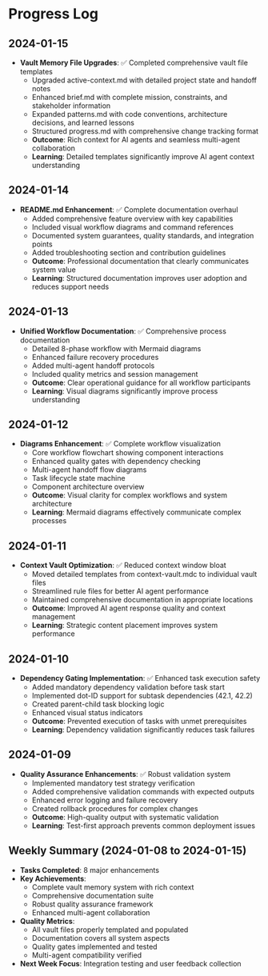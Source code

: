 # Progress Log

## 2024-01-15
- **Vault Memory File Upgrades**: ✅ Completed comprehensive vault file templates
  - Upgraded active-context.md with detailed project state and handoff notes
  - Enhanced brief.md with complete mission, constraints, and stakeholder information
  - Expanded patterns.md with code conventions, architecture decisions, and learned lessons
  - Structured progress.md with comprehensive change tracking format
  - **Outcome**: Rich context for AI agents and seamless multi-agent collaboration
  - **Learning**: Detailed templates significantly improve AI agent context understanding

## 2024-01-14
- **README.md Enhancement**: ✅ Complete documentation overhaul
  - Added comprehensive feature overview with key capabilities
  - Included visual workflow diagrams and command references
  - Documented system guarantees, quality standards, and integration points
  - Added troubleshooting section and contribution guidelines
  - **Outcome**: Professional documentation that clearly communicates system value
  - **Learning**: Structured documentation improves user adoption and reduces support needs

## 2024-01-13
- **Unified Workflow Documentation**: ✅ Comprehensive process documentation
  - Detailed 8-phase workflow with Mermaid diagrams
  - Enhanced failure recovery procedures
  - Added multi-agent handoff protocols
  - Included quality metrics and session management
  - **Outcome**: Clear operational guidance for all workflow participants
  - **Learning**: Visual diagrams significantly improve process understanding

## 2024-01-12
- **Diagrams Enhancement**: ✅ Complete workflow visualization
  - Core workflow flowchart showing component interactions
  - Enhanced quality gates with dependency checking
  - Multi-agent handoff flow diagrams
  - Task lifecycle state machine
  - Component architecture overview
  - **Outcome**: Visual clarity for complex workflows and system architecture
  - **Learning**: Mermaid diagrams effectively communicate complex processes

## 2024-01-11
- **Context Vault Optimization**: ✅ Reduced context window bloat
  - Moved detailed templates from context-vault.mdc to individual vault files
  - Streamlined rule files for better AI agent performance
  - Maintained comprehensive documentation in appropriate locations
  - **Outcome**: Improved AI agent response quality and context management
  - **Learning**: Strategic content placement improves system performance

## 2024-01-10
- **Dependency Gating Implementation**: ✅ Enhanced task execution safety
  - Added mandatory dependency validation before task start
  - Implemented dot-ID support for subtask dependencies (42.1, 42.2)
  - Created parent-child task blocking logic
  - Enhanced visual status indicators
  - **Outcome**: Prevented execution of tasks with unmet prerequisites
  - **Learning**: Dependency validation significantly reduces task failures

## 2024-01-09
- **Quality Assurance Enhancements**: ✅ Robust validation system
  - Implemented mandatory test strategy verification
  - Added comprehensive validation commands with expected outputs
  - Enhanced error logging and failure recovery
  - Created rollback procedures for complex changes
  - **Outcome**: High-quality output with systematic validation
  - **Learning**: Test-first approach prevents common deployment issues

## Weekly Summary (2024-01-08 to 2024-01-15)
- **Tasks Completed**: 8 major enhancements
- **Key Achievements**:
  - Complete vault memory system with rich context
  - Comprehensive documentation suite
  - Robust quality assurance framework
  - Enhanced multi-agent collaboration
- **Quality Metrics**:
  - All vault files properly templated and populated
  - Documentation covers all system aspects
  - Quality gates implemented and tested
  - Multi-agent compatibility verified
- **Next Week Focus**: Integration testing and user feedback collection
